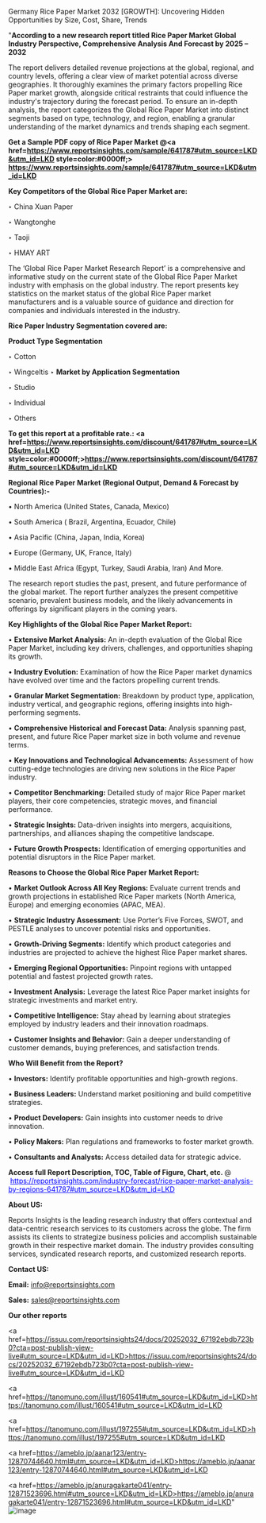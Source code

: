Germany Rice Paper Market 2032 [GROWTH]: Uncovering Hidden Opportunities by Size, Cost, Share, Trends

"<strong>According to a new research report titled Rice Paper Market Global Industry Perspective, Comprehensive Analysis And Forecast by 2025 – 2032</strong>

The report delivers detailed revenue projections at the global, regional, and country levels, offering a clear view of market potential across diverse geographies. It thoroughly examines the primary factors propelling Rice Paper market growth, alongside critical restraints that could influence the industry's trajectory during the forecast period. To ensure an in-depth analysis, the report categorizes the Global Rice Paper Market into distinct segments based on type, technology, and region, enabling a granular understanding of the market dynamics and trends shaping each segment.

<strong>Get a Sample PDF copy of Rice Paper Market </strong><strong>@<a href=https://www.reportsinsights.com/sample/641787#utm_source=LKD&utm_id=LKD style=color:#0000ff;> https://www.reportsinsights.com/sample/641787#utm_source=LKD&utm_id=LKD</a></strong></font>

<strong>Key Competitors of the Global Rice Paper Market are:</strong>

‣ China Xuan Paper

‣ Wangtonghe

‣ Taoji

‣ HMAY ART

The ‘Global Rice Paper Market Research Report’ is a comprehensive and informative study on the current state of the Global Rice Paper Market industry with emphasis on the global industry. The report presents key statistics on the market status of the global Rice Paper market manufacturers and is a valuable source of guidance and direction for companies and individuals interested in the industry.

<strong>Rice Paper Industry Segmentation covered are:</strong>

<strong>Product Type Segmentation</strong>

‣ Cotton

‣ Wingceltis
‣ 
<strong>Market by Application Segmentation</strong>

‣ Studio

‣ Individual

‣ Others

<strong>To get this report at a profitable rate.: <a href=https://www.reportsinsights.com/discount/641787#utm_source=LKD&utm_id=LKD style=color:#0000ff;>https://www.reportsinsights.com/discount/641787#utm_source=LKD&utm_id=LKD</a></strong></font>

<strong>Regional Rice Paper Market (Regional Output, Demand &amp; Forecast by Countries):-</strong>

• North America (United States, Canada, Mexico)

• South America ( Brazil, Argentina, Ecuador, Chile)

• Asia Pacific (China, Japan, India, Korea)

• Europe (Germany, UK, France, Italy)

• Middle East Africa (Egypt, Turkey, Saudi Arabia, Iran) And More.

The research report studies the past, present, and future performance of the global market. The report further analyzes the present competitive scenario, prevalent business models, and the likely advancements in offerings by significant players in the coming years.

<strong>Key Highlights of the Global Rice Paper Market Report:</strong>

• <strong>Extensive Market Analysis:</strong> An in-depth evaluation of the Global Rice Paper Market, including key drivers, challenges, and opportunities shaping its growth.

• <strong>Industry Evolution:</strong> Examination of how the Rice Paper market dynamics have evolved over time and the factors propelling current trends.

• <strong>Granular Market Segmentation:</strong> Breakdown by product type, application, industry vertical, and geographic regions, offering insights into high-performing segments.

• <strong>Comprehensive Historical and Forecast Data:</strong> Analysis spanning past, present, and future Rice Paper market size in both volume and revenue terms.

• <strong>Key Innovations and Technological Advancements:</strong> Assessment of how cutting-edge technologies are driving new solutions in the Rice Paper industry.

• <strong>Competitor Benchmarking:</strong> Detailed study of major Rice Paper market players, their core competencies, strategic moves, and financial performance.

• <strong>Strategic Insights:</strong> Data-driven insights into mergers, acquisitions, partnerships, and alliances shaping the competitive landscape.

• <strong>Future Growth Prospects:</strong> Identification of emerging opportunities and potential disruptors in the Rice Paper market.

<strong>Reasons to Choose the Global Rice Paper Market Report:</strong>

• <strong>Market Outlook Across All Key Regions:</strong> Evaluate current trends and growth projections in established Rice Paper markets (North America, Europe) and emerging economies (APAC, MEA).

• <strong>Strategic Industry Assessment:</strong> Use Porter’s Five Forces, SWOT, and PESTLE analyses to uncover potential risks and opportunities.

• <strong>Growth-Driving Segments:</strong> Identify which product categories and industries are projected to achieve the highest Rice Paper market shares.

• <strong>Emerging Regional Opportunities:</strong> Pinpoint regions with untapped potential and fastest projected growth rates.

• <strong>Investment Analysis:</strong> Leverage the latest Rice Paper market insights for strategic investments and market entry.

• <strong>Competitive Intelligence:</strong> Stay ahead by learning about strategies employed by industry leaders and their innovation roadmaps.

• <strong>Customer Insights and Behavior:</strong> Gain a deeper understanding of customer demands, buying preferences, and satisfaction trends.

<strong>Who Will Benefit from the Report?</strong>

• <strong>Investors:</strong> Identify profitable opportunities and high-growth regions.

• <strong>Business Leaders:</strong> Understand market positioning and build competitive strategies.

• <strong>Product Developers:</strong> Gain insights into customer needs to drive innovation.

• <strong>Policy Makers:</strong> Plan regulations and frameworks to foster market growth.

• <strong>Consultants and Analysts:</strong> Access detailed data for strategic advice.
</ul>
<strong>Access full Report Description, TOC, Table of Figure, Chart, etc. </strong>@  <a href=https://reportsinsights.com/industry-forecast/rice-paper-market-analysis-by-regions-641787#utm_source=LKD&utm_id=LKD style=color:#0000ff;>https://reportsinsights.com/industry-forecast/rice-paper-market-analysis-by-regions-641787#utm_source=LKD&utm_id=LKD</a></font>

<strong><strong>About US</strong>:</strong>

Reports Insights is the leading research industry that offers contextual and data-centric research services to its customers across the globe. The firm assists its clients to strategize business policies and accomplish sustainable growth in their respective market domain. The industry provides consulting services, syndicated research reports, and customized research reports.

<strong>Contact US:</strong>

<p class=""""><b>Email:</b> <a href=mailto:info@reportsinsights.com>info@reportsinsights.com</a></p>
<p class=""""><b>Sales:</b> <a href=mailto:sales@reportsinsights.com>sales@reportsinsights.com</a></p>

<strong>Our other reports</strong>

<a href=https://issuu.com/reportsinsights24/docs/20252032_67192ebdb723b0?cta=post-publish-view-live#utm_source=LKD&utm_id=LKD>https://issuu.com/reportsinsights24/docs/20252032_67192ebdb723b0?cta=post-publish-view-live#utm_source=LKD&utm_id=LKD</a>

<a href=https://tanomuno.com/illust/160541#utm_source=LKD&utm_id=LKD>https://tanomuno.com/illust/160541#utm_source=LKD&utm_id=LKD</a>

<a href=https://tanomuno.com/illust/197255#utm_source=LKD&utm_id=LKD>https://tanomuno.com/illust/197255#utm_source=LKD&utm_id=LKD</a>

<a href=https://ameblo.jp/aanar123/entry-12870744640.html#utm_source=LKD&utm_id=LKD>https://ameblo.jp/aanar123/entry-12870744640.html#utm_source=LKD&utm_id=LKD</a>

<a href=https://ameblo.jp/anuragakarte041/entry-12871523696.html#utm_source=LKD&utm_id=LKD>https://ameblo.jp/anuragakarte041/entry-12871523696.html#utm_source=LKD&utm_id=LKD</a>"
![image](https://github.com/user-attachments/assets/7d09f3b1-a8bc-4316-b8e7-c023b427dde3)
